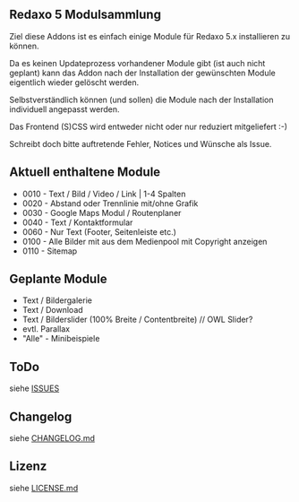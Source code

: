 ## Redaxo 5 Modulsammlung


Ziel diese Addons ist es einfach einige Module für Redaxo 5.x installieren zu können.

Da es keinen Updateprozess vorhandener Module gibt (ist auch nicht geplant) kann das Addon nach der Installation der gewünschten Module eigentlich wieder gelöscht werden.

Selbstverständlich können (und sollen) die Module nach der Installation individuell angepasst werden.

Das Frontend (S)CSS wird entweder nicht oder nur reduziert mitgeliefert :-)

Schreibt doch bitte auftretende Fehler, Notices und Wünsche als Issue.


## Aktuell enthaltene Module


* 0010 - Text / Bild / Video / Link | 1-4 Spalten
* 0020 - Abstand oder Trennlinie mit/ohne Grafik
* 0030 - Google Maps Modul / Routenplaner
* 0040 - Text / Kontaktformular
* 0060 - Nur Text (Footer, Seitenleiste etc.)
* 0100 - Alle Bilder mit aus dem Medienpool mit Copyright anzeigen
* 0110 - Sitemap

## Geplante Module


* Text / Bildergalerie
* Text / Download
* Text / Bilderslider (100% Breite / Contentbreite) // OWL Slider?
* evtl.  Parallax
* "Alle" - Minibeispiele


## ToDo


siehe [ISSUES](https://github.com/olien/REX5-Modulsammlung/issues/)


Changelog
---------

siehe [CHANGELOG.md](CHANGELOG.md)


Lizenz
------

siehe [LICENSE.md](LICENSE.md)
